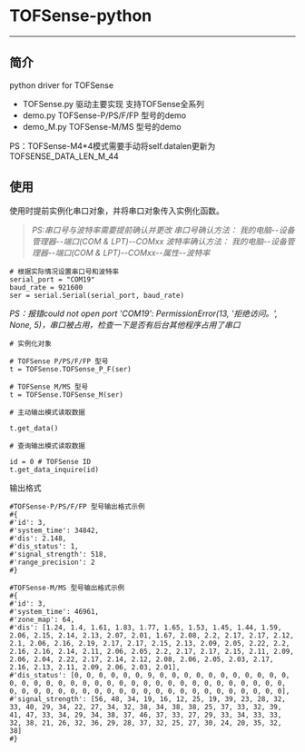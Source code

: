 # TOFSense-python
---

## 简介

python driver for TOFSense

- TOFSense.py  驱动主要实现 支持TOFSense全系列
- demo.py   TOFSense-P/PS/F/FP 型号的demo
- demo_M.py  TOFSense-M/MS 型号的demo
  
PS：TOFSense-M4*4模式需要手动将self.datalen更新为TOFSENSE_DATA_LEN_M_44

## 使用

使用时提前实例化串口对象，并将串口对象传入实例化函数。
>*PS:串口号与波特率需要提前确认并更改*
>*串口号确认方法：*
>*我的电脑--设备管理器--端口(COM & LPT)--COMxx*
>*波特率确认方法：*
>*我的电脑--设备管理器--端口(COM & LPT)--COMxx--属性--波特率*
```
# 根据实际情况设置串口号和波特率
serial_port = "COM19"
baud_rate = 921600
ser = serial.Serial(serial_port, baud_rate)
```
*PS：报错could not open port 'COM19': PermissionError(13, '拒绝访问。', None, 5)，串口被占用，检查一下是否有后台其他程序占用了串口*
```
# 实例化对象

# TOFSense P/PS/F/FP 型号
t = TOFSense.TOFSense_P_F(ser)

# TOFSense M/MS 型号
t = TOFSense.TOFSense_M(ser)
```
```
# 主动输出模式读取数据

t.get_data()
```
```
# 查询输出模式读取数据

id = 0 # TOFSense ID
t.get_data_inquire(id)
```
输出格式
```
#TOFSense-P/PS/F/FP 型号输出格式示例
#{
#'id': 3, 
#'system_time': 34842, 
#'dis': 2.148, 
#'dis_status': 1, 
#'signal_strength': 518, 
#'range_precision': 2
#}

#TOFSense-M/MS 型号输出格式示例
#{
#'id': 3, 
#'system_time': 46961, 
#'zone_map': 64, 
#'dis': [1.24, 1.4, 1.61, 1.83, 1.77, 1.65, 1.53, 1.45, 1.44, 1.59, 2.06, 2.15, 2.14, 2.13, 2.07, 2.01, 1.67, 2.08, 2.2, 2.17, 2.17, 2.12, 2.1, 2.06, 2.16, 2.19, 2.17, 2.17, 2.15, 2.13, 2.09, 2.05, 2.22, 2.2, 2.16, 2.16, 2.14, 2.11, 2.06, 2.05, 2.2, 2.17, 2.17, 2.15, 2.11, 2.09, 2.06, 2.04, 2.22, 2.17, 2.14, 2.12, 2.08, 2.06, 2.05, 2.03, 2.17, 2.16, 2.13, 2.11, 2.09, 2.06, 2.03, 2.01], 
#'dis_status': [0, 0, 0, 0, 0, 0, 9, 0, 0, 0, 0, 0, 0, 0, 0, 0, 0, 0, 0, 0, 0, 0, 0, 0, 0, 0, 0, 0, 0, 0, 0, 0, 0, 0, 0, 0, 0, 0, 0, 0, 0, 0, 0, 0, 0, 0, 0, 0, 0, 0, 0, 0, 0, 0, 0, 0, 0, 0, 0, 0, 0, 0, 0, 0], 
#'signal_strength': [56, 48, 34, 19, 16, 12, 25, 19, 39, 23, 28, 32, 33, 40, 29, 34, 22, 27, 34, 32, 38, 34, 38, 38, 25, 37, 33, 32, 39, 41, 47, 33, 34, 29, 34, 38, 37, 46, 37, 33, 27, 29, 33, 34, 33, 33, 32, 38, 21, 26, 32, 36, 29, 28, 37, 32, 25, 27, 30, 24, 20, 35, 32, 38]
#}
```